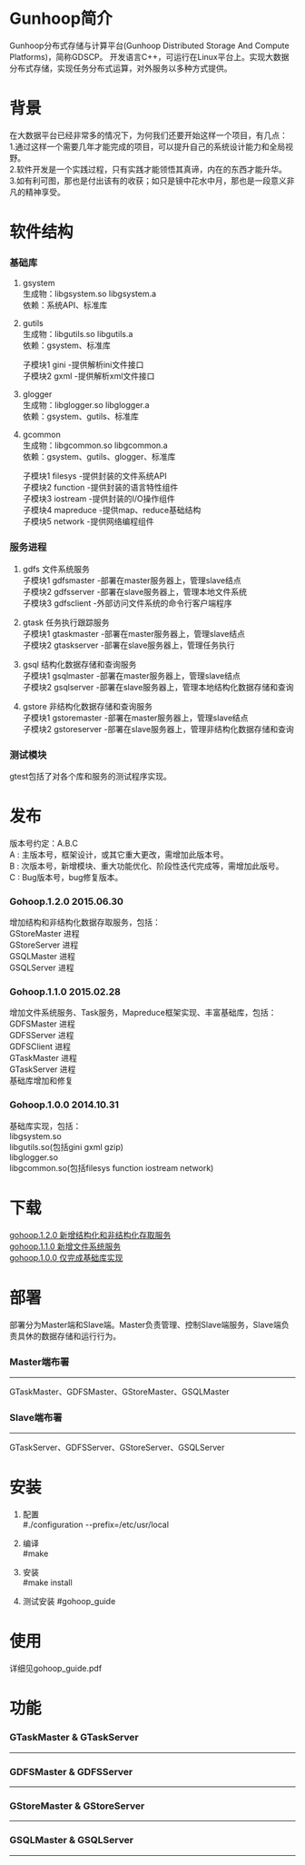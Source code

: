 Gunhoop简介
====
Gunhoop分布式存储与计算平台(Gunhoop Distributed Storage And Compute Platforms)，简称GDSCP。
开发语言C++，可运行在Linux平台上。实现大数据分布式存储，实现任务分布式运算，对外服务以多种方式提供。

背景
====
在大数据平台已经非常多的情况下，为何我们还要开始这样一个项目，有几点：<br/>
1.通过这样一个需要几年才能完成的项目，可以提升自己的系统设计能力和全局视野。<br/>
2.软件开发是一个实践过程，只有实践才能领悟其真谛，内在的东西才能升华。<br/>
3.如有利可图，那也是付出该有的收获；如只是镜中花水中月，那也是一段意义非凡的精神享受。<br/>

软件结构
====
### 基础库
1. gsystem<br/>
    生成物：libgsystem.so libgsystem.a<br/>
    依赖：系统API、标准库<br/>

2. gutils<br/> 
    生成物：libgutils.so libgutils.a<br/>
    依赖：gsystem、标准库<br/>

    子模块1 gini -提供解析ini文件接口<br/>
    子模块2 gxml -提供解析xml文件接口<br/>
    
3. glogger<br/>
    生成物：libglogger.so libglogger.a<br/> 
    依赖：gsystem、gutils、标准库<br/>

4. gcommon<br/> 
    生成物：libgcommon.so libgcommon.a<br/> 
    依赖：gsystem、gutils、glogger、标准库<br/>

    子模块1 filesys     -提供封装的文件系统API<br/>
    子模块2 function    -提供封装的语言特性组件<br/>
    子模块3 iostream    -提供封装的I/O操作组件<br/>
    子模块4 mapreduce   -提供map、reduce基础结构<br/>
    子模块5 network     -提供网络编程组件<br/>

### 服务进程
1. gdfs 文件系统服务<br/>
    子模块1 gdfsmaster -部署在master服务器上，管理slave结点<br/>
    子模块2 gdfsserver -部署在slave服务器上，管理本地文件系统<br/>
    子模块3 gdfsclient -外部访问文件系统的命令行客户端程序<br/>

2. gtask 任务执行跟踪服务<br/>
    子模块1 gtaskmaster -部署在master服务器上，管理slave结点<br/>
    子模块2 gtaskserver -部署在slave服务器上，管理任务执行<br/>

3. gsql 结构化数据存储和查询服务<br/>
    子模块1 gsqlmaster -部署在master服务器上，管理slave结点<br/>
    子模块2 gsqlserver -部署在slave服务器上，管理本地结构化数据存储和查询<br/>

4. gstore 非结构化数据存储和查询服务<br/>
    子模块1 gstoremaster -部署在master服务器上，管理slave结点<br/>
    子模块2 gstoreserver -部署在slave服务器上，管理非结构化数据存储和查询<br/>

### 测试模块 
gtest包括了对各个库和服务的测试程序实现。

发布
====
版本号约定：A.B.C <br/>
A : 主版本号，框架设计，或其它重大更改，需增加此版本号。<br/>
B : 次版本号，新增模块、重大功能优化、阶段性迭代完成等，需增加此版号。<br/>
C : Bug版本号，bug修复版本。<br/>

### Gohoop.1.2.0 2015.06.30
增加结构和非结构化数据存取服务，包括：<br/>
GStoreMaster 进程<br/>
GStoreServer 进程<br/>
GSQLMaster 进程<br/>
GSQLServer 进程<br/>

### Gohoop.1.1.0 2015.02.28
增加文件系统服务、Task服务，Mapreduce框架实现、丰富基础库，包括：<br/>
GDFSMaster 进程<br/>
GDFSServer 进程<br/>
GDFSClient 进程<br/>
GTaskMaster 进程<br/>
GTaskServer 进程<br/>
基础库增加和修复<br/>

### Gohoop.1.0.0 2014.10.31
基础库实现，包括：<br/>
libgsystem.so<br/>
libgutils.so(包括gini gxml gzip)<br/>
libglogger.so<br/>
libgcommon.so(包括filesys function iostream network)<br/>
    
下载
====
[gohoop.1.2.0 新增结构化和非结构化存取服务](https://github.com/Gohoop/Gohoop/tag/gohoop.1.0.0.tar.gz) <br />
[gohoop.1.1.0 新增文件系统服务](https://github.com/Gohoop/Gohoop/tag/gohoop.1.0.2.tar.gz) <br />
[gohoop.1.0.0 仅完成基础库实现](https://github.com/Gohoop/Gohoop/tag/gohoop.1.0.4.tar.gz) <br />

部署
====
部署分为Master端和Slave端。Master负责管理、控制Slave端服务，Slave端负责具休的数据存储和运行行为。

### Master端布署
----
GTaskMaster、GDFSMaster、GStoreMaster、GSQLMaster

### Slave端布署
----
GTaskServer、GDFSServer、GStoreServer、GSQLServer

安装
====
1. 配置<br/>
#./configuration --prefix=/etc/usr/local

2. 编译<br/>
#make 

3. 安装<br/>
#make install

4. 测试安装
#gohoop_guide

使用
====
详细见gohoop_guide.pdf

功能
====
### GTaskMaster & GTaskServer
----
### GDFSMaster & GDFSServer
----
### GStoreMaster & GStoreServer
----
### GSQLMaster & GSQLServer
----
